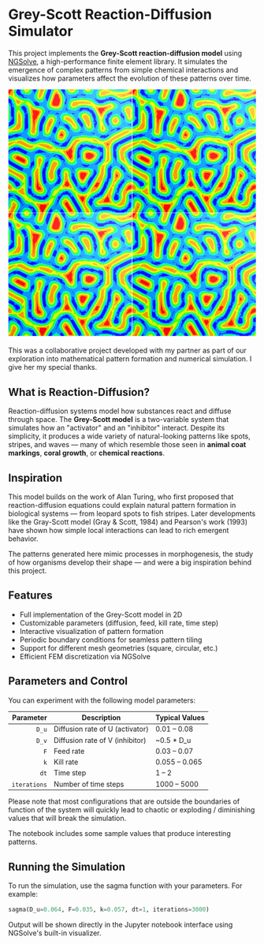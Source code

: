 # Grey-Scott Reaction-Diffusion Simulator

This project implements the **Grey-Scott reaction-diffusion model** using [NGSolve](https://ngsolve.org/), a high-performance finite element library. It simulates the emergence of complex patterns from simple chemical interactions and visualizes how parameters affect the evolution of these patterns over time.

![Sample Output](./images/grayscott-output.png)

This was a collaborative project developed with my partner as part of our exploration into mathematical pattern formation and numerical simulation. I give her my special thanks.

## What is Reaction-Diffusion?

Reaction-diffusion systems model how substances react and diffuse through space. The **Grey-Scott model** is a two-variable system that simulates how an "activator" and an "inhibitor" interact. Despite its simplicity, it produces a wide variety of natural-looking patterns like spots, stripes, and waves — many of which resemble those seen in **animal coat markings**, **coral growth**, or **chemical reactions**.

## Inspiration

This model builds on the work of Alan Turing, who first proposed that reaction-diffusion equations could explain natural pattern formation in biological systems — from leopard spots to fish stripes. Later developments like the Gray-Scott model (Gray & Scott, 1984) and Pearson's work (1993) have shown how simple local interactions can lead to rich emergent behavior.

The patterns generated here mimic processes in morphogenesis, the study of how organisms develop their shape — and were a big inspiration behind this project.

## Features

- Full implementation of the Grey-Scott model in 2D
- Customizable parameters (diffusion, feed, kill rate, time step)
- Interactive visualization of pattern formation
- Periodic boundary conditions for seamless pattern tiling
- Support for different mesh geometries (square, circular, etc.)
- Efficient FEM discretization via NGSolve

## Parameters and Control

You can experiment with the following model parameters:

| Parameter | Description                       | Typical Values      |
|----------:|-----------------------------------|---------------------|
| `D_u`     | Diffusion rate of U (activator)   | 0.01 – 0.08         |
| `D_v`     | Diffusion rate of V (inhibitor)   | ~0.5 * D_u          |
| `F`       | Feed rate                         | 0.03 – 0.07         |
| `k`       | Kill rate                         | 0.055 – 0.065       |
| `dt`      | Time step                         | 1 – 2               |
| `iterations` | Number of time steps           | 1000 – 5000         |

Please note that most configurations that are outside the boundaries of function of the system will quickly lead to chaotic or exploding / diminishing values that will break the simulation.

The notebook includes some sample values that produce interesting patterns.

## Running the Simulation

To run the simulation, use the sagma function with your parameters. For example:

```python
sagma(D_u=0.064, F=0.035, k=0.057, dt=1, iterations=3000)
```

Output will be shown directly in the Jupyter notebook interface using NGSolve's built-in visualizer.


